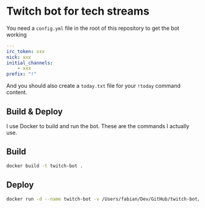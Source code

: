 # Twitch bot for tech streams

You need a `config.yml` file in the root of this repository to get the bot working

```yml
---
irc_token: xxx
nick: xxx
initial_channels:
    - xxx
prefix: "!"
```

And you should also create a `today.txt` file for your `!today` command content.

## Build & Deploy

I use Docker to build and run the bot. These are the commands I actually use.

## Build

```bash
docker build -t twitch-bot .
```

## Deploy

```bash
docker run -d --name twitch-bot -v /Users/fabian/Dev/GitHub/twitch-bot/today.txt:/opt/bot/today.txt twitch-bot
```
